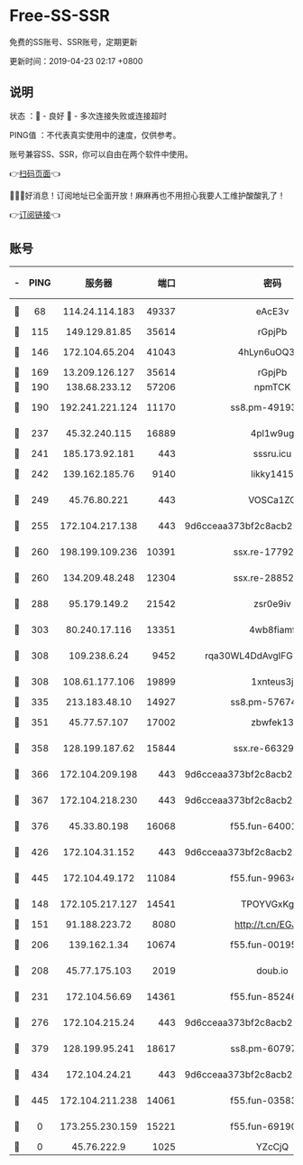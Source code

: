 # Free-SS-SSR

免费的SS账号、SSR账号，定期更新

更新时间：2019-04-23 02:17 +0800

## 说明

状态     ：🙂 - 良好 🙁 - 多次连接失败或连接超时

PING值   ：不代表真实使用中的速度，仅供参考。

账号兼容SS、SSR，你可以自由在两个软件中使用。

👉[扫码页面](https://liesauer.github.io/Free-SS-SSR/)👈

🎉🎉🎉好消息！订阅地址已全面开放！麻麻再也不用担心我要人工维护酸酸乳了！

👉[订阅链接](https://www.liesauer.net/yogurt/subscribe?ACCESS_TOKEN=DAYxR3mMaZAsaqUb)👈

## 账号

|-|PING|服务器|端口|密码|加密方式|区域|
|:----:|:----:|:-----:|-----:|:----:|:----:|:----:|
|🙂|68|114.24.114.183|49337|eAcE3v|chacha20-ietf|TW|
|🙂|115|149.129.81.85|35614|rGpjPb|rc4-md5|HK|
|🙂|146|172.104.65.204|41043|4hLyn6uOQ3hU|aes-256-cfb|JP|
|🙂|169|13.209.126.127|35614|rGpjPb|rc4-md5|KR|
|🙂|190|138.68.233.12|57206|npmTCK|rc4-md5|US|
|🙂|190|192.241.221.124|11170|ss8.pm-49193662|aes-256-cfb|US|
|🙂|237|45.32.240.115|16889|4pl1w9ug|aes-256-cfb|AU|
|🙂|241|185.173.92.181|443|sssru.icu|rc4-md5|RU|
|🙂|242|139.162.185.76|9140|likky1415|aes-256-cfb|DE|
|🙂|249|45.76.80.221|443|VOSCa1ZG|aes-256-cfb|DE|
|🙂|255|172.104.217.138|443|9d6cceaa373bf2c8acb22e60b6a58be6|aes-256-cfb|US|
|🙂|260|198.199.109.236|10391|ssx.re-17792971|aes-256-cfb|US|
|🙂|260|134.209.48.248|12304|ssx.re-28852325|aes-256-cfb|US|
|🙂|288|95.179.149.2|21542|zsr0e9iv|aes-256-cfb|NL|
|🙂|303|80.240.17.116|13351|4wb8fiamf|aes-256-cfb|DE|
|🙂|308|109.238.6.24|9452|rqa30WL4DdAvgIFG6Fs3znzTa|aes-256-cfb|FR|
|🙂|308|108.61.177.106|19899|1xnteus3j|aes-256-cfb|FR|
|🙂|335|213.183.48.10|14927|ss8.pm-57674644|rc4-md5|RU|
|🙂|351|45.77.57.107|17002|zbwfek13|aes-256-cfb|GB|
|🙂|358|128.199.187.62|15844|ssx.re-66329792|aes-256-cfb|SG|
|🙂|366|172.104.209.198|443|9d6cceaa373bf2c8acb22e60b6a58be6|aes-256-cfb|US|
|🙂|367|172.104.218.230|443|9d6cceaa373bf2c8acb22e60b6a58be6|aes-256-cfb|US|
|🙂|376|45.33.80.198|16068|f55.fun-64001749|aes-256-cfb|US|
|🙂|426|172.104.31.152|443|9d6cceaa373bf2c8acb22e60b6a58be6|aes-256-cfb|US|
|🙂|445|172.104.49.172|11084|f55.fun-99634855|aes-256-cfb|SG|
|🙂|148|172.105.217.127|14541|TPOYVGxKglpi|aes-256-cfb|JP|
|🙂|151|91.188.223.72|8080|http://t.cn/EGJIyrl|rc4-md5|RU|
|🙂|206|139.162.1.34|10674|f55.fun-00195102|aes-256-cfb|SG|
|🙂|208|45.77.175.103|2019|doub.io|aes-128-ctr|SG|
|🙂|231|172.104.56.69|14361|f55.fun-85246360|aes-256-cfb|SG|
|🙂|276|172.104.215.24|443|9d6cceaa373bf2c8acb22e60b6a58be6|aes-256-cfb|US|
|🙂|379|128.199.95.241|18617|ss8.pm-60797363|aes-256-cfb|SG|
|🙁|434|172.104.24.21|443|9d6cceaa373bf2c8acb22e60b6a58be6|aes-256-cfb|US|
|🙁|445|172.104.211.238|14061|f55.fun-03583408|aes-256-cfb|US|
|🙁|0|173.255.230.159|15221|f55.fun-69190393|aes-256-cfb|US|
|🙁|0|45.76.222.9|1025|YZcCjQ|rc4-md5|JP|

